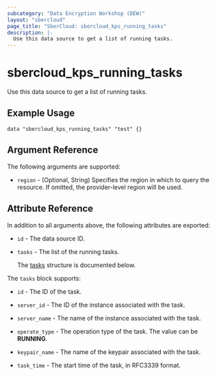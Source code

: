 ```yaml
---
subcategory: "Data Encryption Workshop (DEW)"
layout: "sbercloud"
page_title: "SberCloud: sbercloud_kps_running_tasks"
description: |-
  Use this data source to get a list of running tasks.
---
```


# sbercloud_kps_running_tasks

Use this data source to get a list of running tasks.

## Example Usage

```hcl
data "sbercloud_kps_running_tasks" "test" {}
```

## Argument Reference

The following arguments are supported:

* `region` - (Optional, String) Specifies the region in which to query the resource.
  If omitted, the provider-level region will be used.

## Attribute Reference

In addition to all arguments above, the following attributes are exported:

* `id` - The data source ID.

* `tasks` - The list of the running tasks.

  The [tasks](#tasks_struct) structure is documented below.

<a name="tasks_struct"></a>
The `tasks` block supports:

* `id` - The ID of the task.

* `server_id` - The ID of the instance associated with the task.

* `server_name` - The name of the instance associated with the task.

* `operate_type` - The operation type of the task.
  The value can be **RUNNING**.

* `keypair_name` - The name of the keypair associated with the task.

* `task_time` - The start time of the task, in RFC3339 format.
